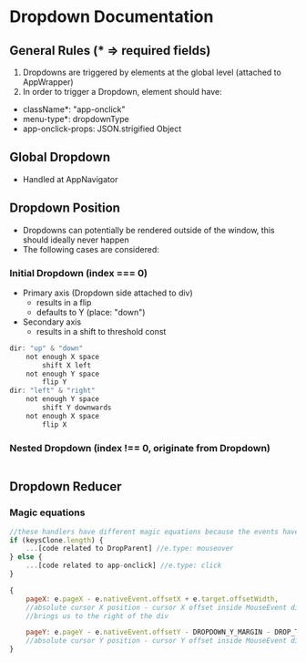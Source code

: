 # Dropdown Documentation

## General Rules (* => required fields)
1. Dropdowns are triggered by elements at the global level (attached to AppWrapper)
2. In order to trigger a Dropdown, element should have:
- className*: "app-onclick" 
- menu-type*: dropdownType
- app-onclick-props: JSON.strigified Object

## Global Dropdown
- Handled at AppNavigator

## Dropdown Position
- Dropdowns can potentially be rendered outside of the window, this should ideally never happen
- The following cases are considered:

### Initial Dropdown (index === 0)
- Primary axis (Dropdown side attached to div)
    - results in a flip
    - defaults to Y (place: "down")
- Secondary axis
    - results in a shift to threshold const
```javascript
dir: "up" & "down"
    not enough X space
        shift X left
    not enough Y space
        flip Y
dir: "left" & "right"
    not enough Y space
        shift Y downwards
    not enough X space
        flip X
```

### Nested Dropdown (index !== 0, originate from Dropdown)
```javascript

```

## Dropdown Reducer

### Magic equations
```javascript
//these handlers have different magic equations because the events have different values available
if (keysClone.length) {
    ...[code related to DropParent] //e.type: mouseover
} else {
    ...[code related to app-onclick] //e.type: click
}
```

```javascript
{
    pageX: e.pageX - e.nativeEvent.offsetX + e.target.offsetWidth,
    //absolute cursor X position - cursor X offset inside MouseEvent div + width of the div
    //brings us to the right of the div

    pageY: e.pageY - e.nativeEvent.offsetY - DROPDOWN_Y_MARGIN - DROP_TITLE_HEIGHT,
    //absolute cursor Y position - cursor Y offset inside MouseEvent div - some constants
}
```